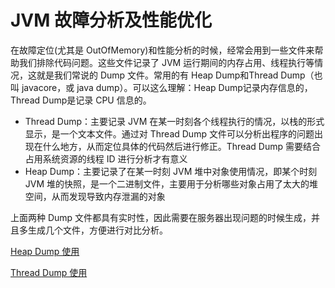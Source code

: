 # JVM 故障分析及性能优化

在故障定位(尤其是 OutOfMemory)和性能分析的时候，经常会用到一些文件来帮助我们排除代码问题。这些文件记录了 JVM 运行期间的内存占用、线程执行等情况，这就是我们常说的 Dump 文件。常用的有 Heap Dump和Thread Dump（也叫 javacore，或 java dump）。可以这么理解：Heap Dump记录内存信息的，Thread Dump是记录 CPU 信息的。

- Thread Dump：主要记录 JVM 在某一时刻各个线程执行的情况，以栈的形式显示，是一个文本文件。通过对 Thread Dump 文件可以分析出程序的问题出现在什么地方，从而定位具体的代码然后进行修正。Thread Dump 需要结合占用系统资源的线程 ID 进行分析才有意义
- Heap Dump：主要记录了在某一时刻 JVM 堆中对象使用情况，即某个时刻 JVM 堆的快照，是一个二进制文件，主要用于分析哪些对象占用了太大的堆空间，从而发现导致内存泄漏的对象

上面两种 Dump 文件都具有实时性，因此需要在服务器出现问题的时候生成，并且多生成几个文件，方便进行对比分析。

[Heap Dump 使用](HeadDump\README.md) 

[Thread Dump 使用](ThreadDump\README.md) 